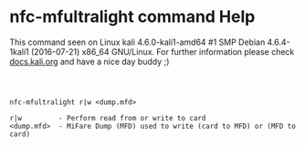 # nfc-mfultralight command Help

 This command seen on Linux kali 4.6.0-kali1-amd64 #1 SMP Debian 4.6.4-1kali1 (2016-07-21) x86_64 GNU/Linux. For further information please check [docs.kali.org](docs.kali.org) and have a nice day buddy ;) 

~~~



nfc-mfultralight r|w <dump.mfd>

r|w         - Perform read from or write to card
<dump.mfd>  - MiFare Dump (MFD) used to write (card to MFD) or (MFD to card)


~~~
